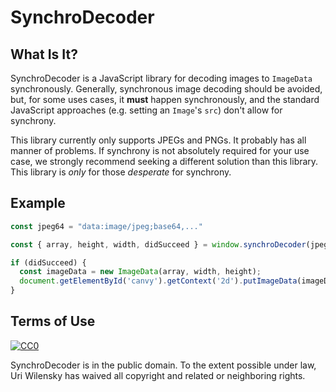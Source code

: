 # SynchroDecoder

## What Is It?

SynchroDecoder is a JavaScript library for decoding images to `ImageData` synchronously.  Generally, synchronous image decoding should be avoided, but, for some uses cases, it **must** happen synchronously, and the standard JavaScript approaches (e.g. setting an `Image`'s `src`) don't allow for synchrony.

This library currently only supports JPEGs and PNGs.  It probably has all manner of problems.  If synchrony is not absolutely required for your use case, we strongly recommend seeking a different solution than this library.  This library is *only* for those *desperate* for synchrony.

## Example

```javascript
const jpeg64 = "data:image/jpeg;base64,..."

const { array, height, width, didSucceed } = window.synchroDecoder(jpeg64);

if (didSucceed) {
  const imageData = new ImageData(array, width, height);
  document.getElementById('canvy').getContext('2d').putImageData(imageData, 0, 0);
}
```

## Terms of Use

[![CC0](http://i.creativecommons.org/p/zero/1.0/88x31.png)](http://creativecommons.org/publicdomain/zero/1.0/)

SynchroDecoder is in the public domain.  To the extent possible under law, Uri Wilensky has waived all copyright and related or neighboring rights.
